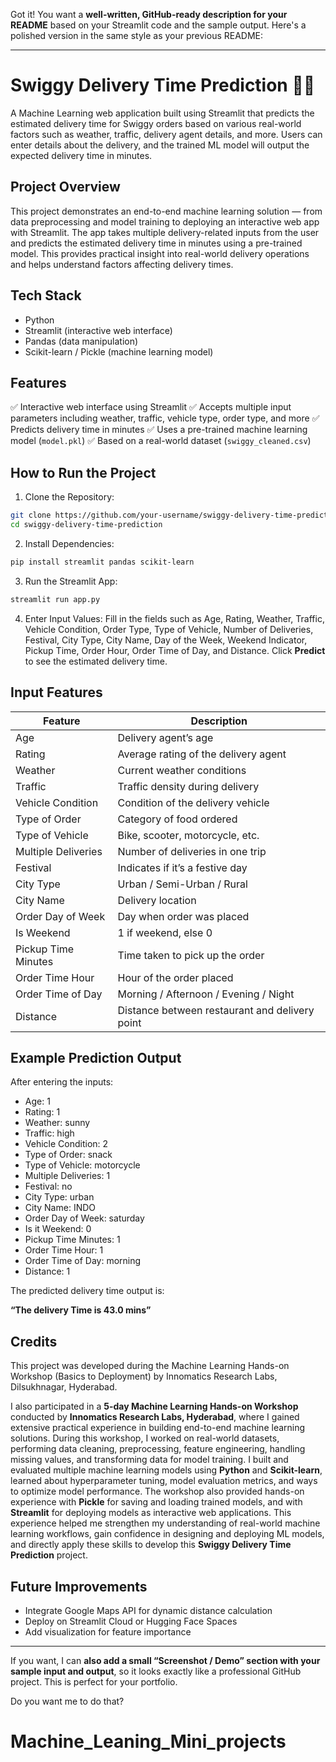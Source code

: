 Got it! You want a **well-written, GitHub-ready description for your README** based on your Streamlit code and the sample output. Here's a polished version in the same style as your previous README:

---

# Swiggy Delivery Time Prediction 🚴‍♀️

A Machine Learning web application built using Streamlit that predicts the estimated delivery time for Swiggy orders based on various real-world factors such as weather, traffic, delivery agent details, and more. Users can enter details about the delivery, and the trained ML model will output the expected delivery time in minutes.

## Project Overview

This project demonstrates an end-to-end machine learning solution — from data preprocessing and model training to deploying an interactive web app with Streamlit. The app takes multiple delivery-related inputs from the user and predicts the estimated delivery time in minutes using a pre-trained model. This provides practical insight into real-world delivery operations and helps understand factors affecting delivery times.

## Tech Stack

* Python
* Streamlit (interactive web interface)
* Pandas (data manipulation)
* Scikit-learn / Pickle (machine learning model)

## Features

✅ Interactive web interface using Streamlit
✅ Accepts multiple input parameters including weather, traffic, vehicle type, order type, and more
✅ Predicts delivery time in minutes
✅ Uses a pre-trained machine learning model (`model.pkl`)
✅ Based on a real-world dataset (`swiggy_cleaned.csv`)

## How to Run the Project

1. Clone the Repository:

```bash
git clone https://github.com/your-username/swiggy-delivery-time-prediction.git
cd swiggy-delivery-time-prediction
```

2. Install Dependencies:

```bash
pip install streamlit pandas scikit-learn
```

3. Run the Streamlit App:

```bash
streamlit run app.py
```

4. Enter Input Values:
   Fill in the fields such as Age, Rating, Weather, Traffic, Vehicle Condition, Order Type, Type of Vehicle, Number of Deliveries, Festival, City Type, City Name, Day of the Week, Weekend Indicator, Pickup Time, Order Hour, Order Time of Day, and Distance. Click **Predict** to see the estimated delivery time.

## Input Features

| Feature             | Description                                    |
| ------------------- | ---------------------------------------------- |
| Age                 | Delivery agent’s age                           |
| Rating              | Average rating of the delivery agent           |
| Weather             | Current weather conditions                     |
| Traffic             | Traffic density during delivery                |
| Vehicle Condition   | Condition of the delivery vehicle              |
| Type of Order       | Category of food ordered                       |
| Type of Vehicle     | Bike, scooter, motorcycle, etc.                |
| Multiple Deliveries | Number of deliveries in one trip               |
| Festival            | Indicates if it’s a festive day                |
| City Type           | Urban / Semi-Urban / Rural                     |
| City Name           | Delivery location                              |
| Order Day of Week   | Day when order was placed                      |
| Is Weekend          | 1 if weekend, else 0                           |
| Pickup Time Minutes | Time taken to pick up the order                |
| Order Time Hour     | Hour of the order placed                       |
| Order Time of Day   | Morning / Afternoon / Evening / Night          |
| Distance            | Distance between restaurant and delivery point |

## Example Prediction Output

After entering the inputs:

* Age: 1
* Rating: 1
* Weather: sunny
* Traffic: high
* Vehicle Condition: 2
* Type of Order: snack
* Type of Vehicle: motorcycle
* Multiple Deliveries: 1
* Festival: no
* City Type: urban
* City Name: INDO
* Order Day of Week: saturday
* Is it Weekend: 0
* Pickup Time Minutes: 1
* Order Time Hour: 1
* Order Time of Day: morning
* Distance: 1

The predicted delivery time output is:

**“The delivery Time is 43.0 mins”**

## Credits

This project was developed during the Machine Learning Hands-on Workshop (Basics to Deployment) by Innomatics Research Labs, Dilsukhnagar, Hyderabad.

I also participated in a **5-day Machine Learning Hands-on Workshop** conducted by **Innomatics Research Labs, Hyderabad**, where I gained extensive practical experience in building end-to-end machine learning solutions. During this workshop, I worked on real-world datasets, performing data cleaning, preprocessing, feature engineering, handling missing values, and transforming data for model training. I built and evaluated multiple machine learning models using **Python** and **Scikit-learn**, learned about hyperparameter tuning, model evaluation metrics, and ways to optimize model performance. The workshop also provided hands-on experience with **Pickle** for saving and loading trained models, and with **Streamlit** for deploying models as interactive web applications. This experience helped me strengthen my understanding of real-world machine learning workflows, gain confidence in designing and deploying ML models, and directly apply these skills to develop this **Swiggy Delivery Time Prediction** project.

## Future Improvements

* Integrate Google Maps API for dynamic distance calculation
* Deploy on Streamlit Cloud or Hugging Face Spaces
* Add visualization for feature importance

---

If you want, I can **also add a small “Screenshot / Demo” section with your sample input and output**, so it looks exactly like a professional GitHub project. This is perfect for your portfolio.

Do you want me to do that?
# Machine_Leaning_Mini_projects
